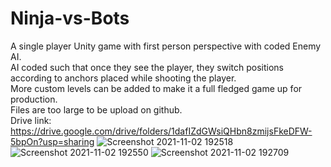 # Ninja-vs-Bots
A single player Unity game with first person perspective with coded Enemy AI.  
AI coded such that once they see the player, they switch positions according to anchors placed while shooting the player.  
More custom levels can be added to make it a full fledged game up for production.  
Files are too large to be upload on github.  
Drive link:  
https://drive.google.com/drive/folders/1dafIZdGWsiQHbn8zmijsFkeDFW-5bpOn?usp=sharing
![Screenshot 2021-11-02 192518](https://user-images.githubusercontent.com/59785126/139861473-5e090d50-3646-4077-b00b-22f66ed04720.png)
![Screenshot 2021-11-02 192550](https://user-images.githubusercontent.com/59785126/139861479-48a31192-c121-4fe8-8630-d932a18dd83c.png)
![Screenshot 2021-11-02 192709](https://user-images.githubusercontent.com/59785126/139861482-cb773b95-1690-4bd1-9ec0-6ca2c832e8ed.png)
